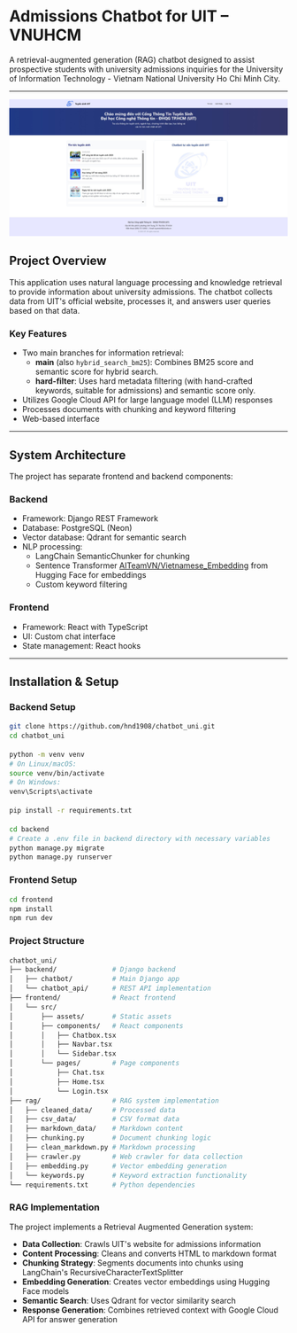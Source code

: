 # Admissions Chatbot for UIT – VNUHCM

A retrieval-augmented generation (RAG) chatbot designed to assist prospective students with university admissions inquiries for the University of Information Technology - Vietnam National University Ho Chi Minh City.

---

![UIT Admissions Homepage](./image/home.jpeg)

## Project Overview

This application uses natural language processing and knowledge retrieval to provide information about university admissions. The chatbot collects data from UIT's official website, processes it, and answers user queries based on that data.

### Key Features

- Two main branches for information retrieval:
  - **main** (also `hybrid_search_bm25`): Combines BM25 score and semantic score for hybrid search.
  - **hard-filter**: Uses hard metadata filtering (with hand-crafted keywords, suitable for admissions) and semantic score only.
- Utilizes Google Cloud API for large language model (LLM) responses  
- Processes documents with chunking and keyword filtering  
- Web-based interface 

---

## System Architecture

The project has separate frontend and backend components:

### Backend

- Framework: Django REST Framework  
- Database: PostgreSQL (Neon)  
- Vector database: Qdrant for semantic search  
- NLP processing:  
  - LangChain SemanticChunker for chunking  
  - Sentence Transformer [AITeamVN/Vietnamese_Embedding](https://huggingface.co/AITeamVN/Vietnamese_Embedding) from Hugging Face for embeddings  
  - Custom keyword filtering  

### Frontend

- Framework: React with TypeScript  
- UI: Custom chat interface  
- State management: React hooks  

---

## Installation & Setup
### Backend Setup

```bash
git clone https://github.com/hnd1908/chatbot_uni.git
cd chatbot_uni

python -m venv venv
# On Linux/macOS:
source venv/bin/activate
# On Windows:
venv\Scripts\activate

pip install -r requirements.txt

cd backend
# Create a .env file in backend directory with necessary variables
python manage.py migrate
python manage.py runserver
```

### Frontend Setup

```bash
cd frontend
npm install
npm run dev
```

### Project Structure
```bash
chatbot_uni/
├── backend/              # Django backend
│   ├── chatbot/          # Main Django app
│   └── chatbot_api/      # REST API implementation
├── frontend/             # React frontend
│   └── src/
│       ├── assets/       # Static assets
│       ├── components/   # React components
│       │   ├── Chatbox.tsx
│       │   ├── Navbar.tsx
│       │   └── Sidebar.tsx
│       └── pages/        # Page components
│           ├── Chat.tsx
│           ├── Home.tsx
│           └── Login.tsx
├── rag/                  # RAG system implementation
│   ├── cleaned_data/     # Processed data
│   ├── csv_data/         # CSV format data
│   ├── markdown_data/    # Markdown content
│   ├── chunking.py       # Document chunking logic
│   ├── clean_markdown.py # Markdown processing
│   ├── crawler.py        # Web crawler for data collection
│   ├── embedding.py      # Vector embedding generation
│   └── keywords.py       # Keyword extraction functionality
└── requirements.txt      # Python dependencies
```

### RAG Implementation

The project implements a Retrieval Augmented Generation system:

- **Data Collection**: Crawls UIT's website for admissions information
- **Content Processing**: Cleans and converts HTML to markdown format
- **Chunking Strategy**: Segments documents into chunks using LangChain's RecursiveCharacterTextSplitter
- **Embedding Generation**: Creates vector embeddings using Hugging Face models
- **Semantic Search**: Uses Qdrant for vector similarity search
- **Response Generation**: Combines retrieved context with Google Cloud API for answer generation
